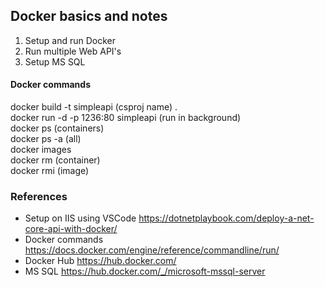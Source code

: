 ## Docker basics and notes

1. Setup and run Docker
2. Run multiple Web API's
3. Setup MS SQL


#### Docker commands
docker build -t simpleapi (csproj name) .  
docker run -d -p 1236:80 simpleapi (run in background)  
docker ps (containers)  
docker ps -a (all)  
docker images  
docker rm (container)  
docker rmi (image)  

### References
- Setup on IIS using VSCode https://dotnetplaybook.com/deploy-a-net-core-api-with-docker/
- Docker commands https://docs.docker.com/engine/reference/commandline/run/
- Docker Hub https://hub.docker.com/ 
- MS SQL https://hub.docker.com/_/microsoft-mssql-server
